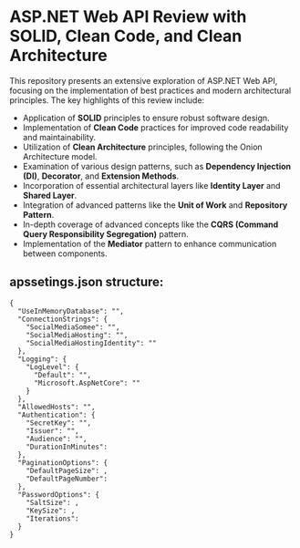 # ASP.NET Web API Review with SOLID, Clean Code, and Clean Architecture

This repository presents an extensive exploration of ASP.NET Web API, focusing on the implementation of best practices and modern architectural principles. The key highlights of this review include:

- Application of **SOLID** principles to ensure robust software design.
- Implementation of **Clean Code** practices for improved code readability and maintainability.
- Utilization of **Clean Architecture** principles, following the Onion Architecture model.
- Examination of various design patterns, such as **Dependency Injection (DI)**, **Decorator**, and **Extension Methods**.
- Incorporation of essential architectural layers like **Identity Layer** and **Shared Layer**.
- Integration of advanced patterns like the **Unit of Work** and **Repository Pattern**.
- In-depth coverage of advanced concepts like the **CQRS (Command Query Responsibility Segregation)** pattern.
- Implementation of the **Mediator** pattern to enhance communication between components.

## apssetings.json structure:

```
{
  "UseInMemoryDatabase": "",
  "ConnectionStrings": {
    "SocialMediaSomee": "",
    "SocialMediaHosting": "",
    "SocialMediaHostingIdentity": ""
  },
  "Logging": {
    "LogLevel": {
      "Default": "",
      "Microsoft.AspNetCore": ""
    }
  },
  "AllowedHosts": "",
  "Authentication": {
    "SecretKey": "",
    "Issuer": "",
    "Audience": "",
    "DurationInMinutes": 
  },
  "PaginationOptions": {
    "DefaultPageSize": ,
    "DefaultPageNumber": 
  },
  "PasswordOptions": {
    "SaltSize": ,
    "KeySize": ,
    "Iterations": 
  }
}
```
